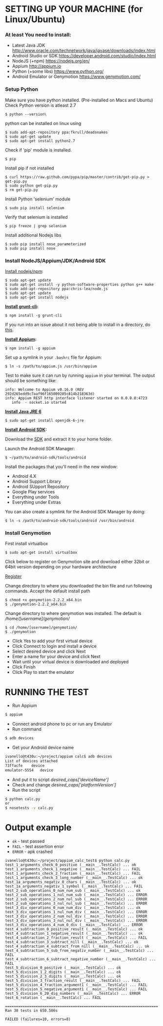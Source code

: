 # SETTING UP YOUR MACHINE (for Linux/Ubuntu)
### At least You need to install:
- Latest Java JDK http://www.oracle.com/technetwork/java/javase/downloads/index.html
- Android Studio or SDK https://developer.android.com/studio/index.html
- NodeJS (+npm) https://nodejs.org/en/
- Appium http://appium.io
- Python (+some libs) https://www.python.org/
- Android Emulator or Genymotion https://www.genymotion.com/

### Setup Python
Make sure you have python installed. (Pre-installed on Macs and Ubuntu)
Check Python version is atleast 2.7

    $ python --version\

python can be installed on linux using

    $ sudo add-apt-repository ppa:fkrull/deadsnakes
    $ sudo apt-get update
    $ sudo apt-get install python2.7

Check if 'pip' module is installed.

    $ pip

Install pip if not installed

    $ curl https://raw.github.com/pypa/pip/master/contrib/get-pip.py > get-pip.py
    $ sudo python get-pip.py
    $ rm get-pip.py

Install Python 'selenium' module

    $ sudo pip install selenium

Verify that selenium is installed

    $ pip freeze | grep selenium

Install additional Nodejs libs

    $ sudo pip install nose_parameterized
    $ sudo pip install nose

### Install NodeJS/Appium/JDK/Android SDK
[Install nodejs/npm](https://github.com/joyent/node/wiki/Installing-Node.js-via-package-manager):

	$ sudo apt-get update
	$ sudo apt-get install -y python-software-properties python g++ make
	$ sudo add-apt-repository ppa:chris-lea/node.js
	$ sudo apt-get update
	$ sudo apt-get install nodejs

**[Install grunt-cli](http://gruntjs.com/getting-started):**

	$ npm install -g grunt-cli

If you run into an issue about it not being able to install in a directory, do [this](http://stackoverflow.com/a/21712034).

**[Install Appium](http://appium.io/getting-started.html#quick-start):**

	$ npm install -g appium

Set up a symlink in your `.bashrc` file for Appium:

	$ ln -s /path/to/appium.js /usr/bin/appium

Test to make sure it can run by running `appium` in your terminal. The output should be something like:

	info: Welcome to Appium v0.16.0 (REV 292d265edd9c7aaf96f165009285c814b218363d)
	info: Appium REST http interface listener started on 0.0.0.0:4723
	   info  - socket.io started

**[Install Java JRE 6](http://askubuntu.com/questions/48468/how-do-i-install-java)**

	$ sudo apt-get install openjdk-6-jre

**[Install Android SDK](https://developer.android.com/sdk/installing/index.html):**

Download the [SDK](https://developer.android.com/sdk/installing/index.html) and extract it to your home folder.

Launch the Android SDK Manager:

	$ ~/path/to/android-sdk/tools/android

Install the packages that you'll need in the new window:

* Android 4.X
* Android Support Library
* Android SUpport Repository
* Google Play services
* Everything under Tools
* Everything under Extras

You can also create a symlink for the Android SDK Manager by doing:

    $ ln -s /path/to/android-sdk/tools/android /usr/bin/android

### Install Genymotion
First install virtualbox

    $ sudo apt-get install virtualbox

Click below to register on Genymotion site and download either 32bit or 64bit version depending on your hardware architecture

[Register](https://cloud.genymotion.com/page/customer/login/)

Change directory to where you downloaded the bin file and run following commands. Accept the default install path

    $ chmod +x genymotion-2.2.2_x64.bin
    $ ./genymotion-2.2.2_x64.bin

Change directory to where genymotion was installed. The default is _/home/[username]/genymotion/_

    $ cd /home/[username]/genymotion/
    $ ./genymotion

* Click Yes to add your first virtual device
* Click Connect to login and install a device
* Select desired device and click Next
* Enter a name for your device and click Next
* Wait until your virtual device is downloaded and deployed
* Click Finish
* Click Play to start the emulator

# RUNNING THE TEST
- Run Appium
```sh
$ appium
```
- Connect android phone to pc or run any Emulator
- Run command
```sh
$ adb devices
```
- Get your Android device name
```sh
ivanello@t430u:~/project/appium calc$ adb devices
List of devices attached
73ffacfe	device
emulator-5554	device
```
- And put it to script _desired_caps['deviceName']_
- Check and change _desired_caps['platformVersion']_
- Run the script
```sh
$ python calc.py
or
$ nosetests -v calc.py
```

# Output example

* `ok` - test passed
* `FAIL` - test assertion error
* `ERROR` - apk crashed

```
ivanello@t430u:~/project/appium_calc_test$ python calc.py
test_1_arguments_check_0_positive (__main__.TestCalc) ... ok
test_1_arguments_check_1_negative (__main__.TestCalc) ... FAIL
test_1_arguments_check_2_fraction (__main__.TestCalc) ... FAIL
test_1_arguments_check_3_long_number (__main__.TestCalc) ... ok
test_1a_arguments_negativ_0_chars (__main__.TestCalc) ... ok
test_1a_arguments_negativ_1_symbol (__main__.TestCalc) ... FAIL
test_2_sub_operations_0_num_num_sub (__main__.TestCalc) ... ok
test_2_sub_operations_1_nul_num_sub (__main__.TestCalc) ... ERROR
test_2_sub_operations_2_num_nul_sub (__main__.TestCalc) ... ERROR
test_2_sub_operations_3_nul_nul_sub (__main__.TestCalc) ... ERROR
test_3_div_operations_0_num_num_div (__main__.TestCalc) ... ok
test_3_div_operations_1_nul_num_div (__main__.TestCalc) ... ERROR
test_3_div_operations_2_num_nul_div (__main__.TestCalc) ... ERROR
test_3_div_operations_3_nul_nul_div (__main__.TestCalc) ... ERROR
test_3_div_operations_4_num_0_div (__main__.TestCalc) ... ERROR
test_4_subtraction_0_positive_result (__main__.TestCalc) ... ok
test_4_subtraction_1_negative_result (__main__.TestCalc) ... ok
test_4_subtraction_2_fraction_result (__main__.TestCalc) ... FAIL
test_4_subtraction_3_subtract_nill (__main__.TestCalc) ... ok
test_4_subtraction_4_subtract_from_nill (__main__.TestCalc) ... ok
test_4_subtraction_5_sub_from_negativ_number (__main__.TestCalc) ... FAIL
test_4_subtraction_6_subtract_negative_number (__main__.TestCalc) ... FAIL
test_5_division_0_positive (__main__.TestCalc) ... ok
test_5_division_1_2_digits (__main__.TestCalc) ... ok
test_5_division_2_3_digits (__main__.TestCalc) ... ok
test_5_division_3_fraction_result (__main__.TestCalc) ... FAIL
test_5_division_4_fraction_argument1 (__main__.TestCalc) ... FAIL
test_5_division_5_negative_argument1 (__main__.TestCalc) ... FAIL
test_5_division_6_20_dig_numbers (__main__.TestCalc) ... ERROR
test_6_rotation (__main__.TestCalc) ... FAIL

======================================================================
Ran 30 tests in 650.506s

FAILED (failures=10, errors=8)
```